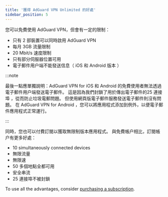 ```yaml
---
title: '獲得 AdGuard VPN Unlimited 的好處'
sidebar_position: 5
---
```


您可以免費使用 AdGuard VPN，但會有一定的限制：

- 只有 2 部裝置可以同時啟用 AdGuard VPN
- 每月 3GB 流量限制
- 20 Mbit/s 速度限制
- 只有部分伺服器位置可用
- 電子郵件用户端不能發送信息（ iOS 和 Android 版本 ）

:::note

最後一點應單獨說明：AdGuard VPN for iOS 和 Android 的免費使用者無法透過電子郵件用户端發送電子郵件。 這是因為我們封鎖了用於傳出電子郵件的25 連接埠 ，從而防止垃圾電郵問題。 但使用網頁版電子郵件服務發送電子郵件則沒有問題。 在 AdGuard VPN for Android ，您可以將應用程式添加到例外，以便電子郵件應用程式正常運行。

:::

同時，您也可以付費訂閱以獲取無限制版本應用程式。 與免費帳户相比，訂閱帳户有更多好處：

- 10 simultaneously connected devices
- 無限流量
- 無限速
- 50 多個地點全都可用
- 安全串流
- 25 連接埠不被封鎖

To use all the advantages, consider [purchasing a subscription](/general/subscription).

